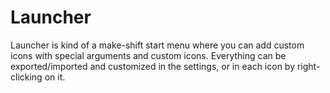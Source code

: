 # Launcher

Launcher is kind of a make-shift start menu where you can add custom icons with special arguments and custom icons. Everything can be exported/imported and customized in the settings, or in each icon by right-clicking on it.
